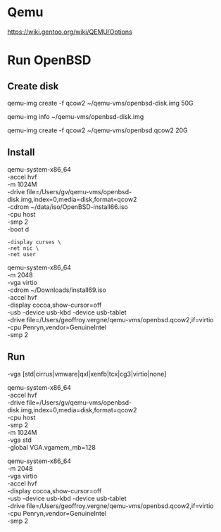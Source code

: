 # Qemu

https://wiki.gentoo.org/wiki/QEMU/Options

# Run OpenBSD

## Create disk
qemu-img create -f qcow2 ~/qemu-vms/openbsd-disk.img 50G

qemu-img info ~/qemu-vms/openbsd-disk.img

qemu-img create -f qcow2 ~/qemu-vms/openbsd.qcow2 20G

## Install
qemu-system-x86_64 \
    -accel hvf \
    -m 1024M \
    -drive file=/Users/gv/qemu-vms/openbsd-disk.img,index=0,media=disk,format=qcow2 \
    -cdrom ~/data/iso/OpenBSD-install66.iso \
    -cpu host \
    -smp 2 \
    -boot d

    -display curses \
    -net nic \
    -net user

qemu-system-x86_64 \
    -m 2048 \
    -vga virtio \
    -cdrom ~/Downloads/install69.iso \
    -accel hvf \
    -display cocoa,show-cursor=off \
    -usb -device usb-kbd -device usb-tablet \
    -drive file=/Users/geoffroy.vergne/qemu-vms/openbsd.qcow2,if=virtio \
    -cpu Penryn,vendor=GenuineIntel \
    -smp 2

## Run

-vga [std|cirrus|vmware|qxl|xenfb|tcx|cg3|virtio|none]

qemu-system-x86_64 \
    -accel hvf \
    -drive file=/Users/gv/qemu-vms/openbsd-disk.img,index=0,media=disk,format=qcow2 \
    -cpu host \
    -smp 2 \
    -m 1024M \
    -vga std \
    -global VGA.vgamem_mb=128 

qemu-system-x86_64 \
    -m 2048 \
    -vga virtio \
    -accel hvf \
    -display cocoa,show-cursor=off \
    -usb -device usb-kbd -device usb-tablet \
    -drive file=/Users/geoffroy.vergne/qemu-vms/openbsd.qcow2,if=virtio \
    -cpu Penryn,vendor=GenuineIntel \
    -smp 2
